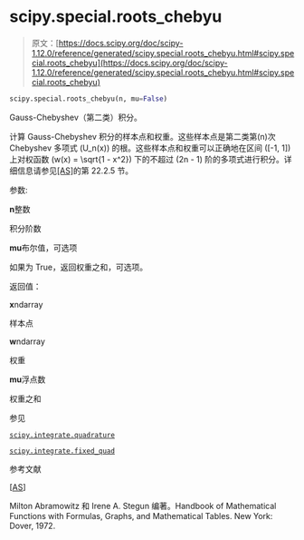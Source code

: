 # scipy.special.roots_chebyu

> 原文：[https://docs.scipy.org/doc/scipy-1.12.0/reference/generated/scipy.special.roots_chebyu.html#scipy.special.roots_chebyu](https://docs.scipy.org/doc/scipy-1.12.0/reference/generated/scipy.special.roots_chebyu.html#scipy.special.roots_chebyu)

```py
scipy.special.roots_chebyu(n, mu=False)
```

Gauss-Chebyshev（第二类）积分。

计算 Gauss-Chebyshev 积分的样本点和权重。这些样本点是第二类第\(n\)次 Chebyshev 多项式 \(U_n(x)\) 的根。这些样本点和权重可以正确地在区间 \([-1, 1]\) 上对权函数 \(w(x) = \sqrt{1 - x^2}\) 下的不超过 \(2n - 1\) 阶的多项式进行积分。详细信息请参见[[AS]](#r8a9a62774cca-as)的第 22.2.5 节。

参数:

**n**整数

积分阶数

**mu**布尔值，可选项

如果为 True，返回权重之和，可选项。

返回值：

**x**ndarray

样本点

**w**ndarray

权重

**mu**浮点数

权重之和

参见

[`scipy.integrate.quadrature`](scipy.integrate.quadrature.html#scipy.integrate.quadrature "scipy.integrate.quadrature")

[`scipy.integrate.fixed_quad`](scipy.integrate.fixed_quad.html#scipy.integrate.fixed_quad "scipy.integrate.fixed_quad")

参考文献

[[AS](#id1)]

Milton Abramowitz 和 Irene A. Stegun 编著。Handbook of Mathematical Functions with Formulas, Graphs, and Mathematical Tables. New York: Dover, 1972.
